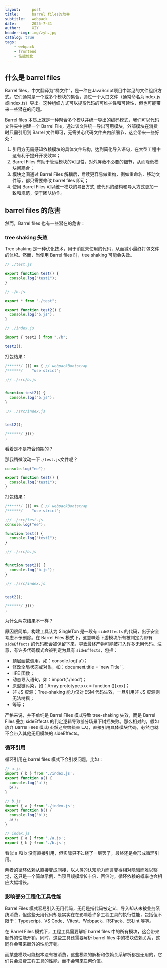 ```yaml
---
layout:     post
title:      barrel files的危害
subtitle:   webpack
date:       2025-7-31
author:     XIY
header-img: img/zyh.jpg
catalog: true
tags:
    - webpack
    - frontend
    - 性能优化
---
```


## 什么是 barrel files

Barrel files，中文翻译为“桶文件”，是一种在JavaScript项目中常见的文件组织方式。它们通常是一个或多个模块的集合，通过一个入口文件（通常命名为index.js或index.ts）导出。这种组织方式可以提高代码的可维护性和可读性，但也可能带来一些潜在的问题。

Barrel files 本质上就是一种聚合多个模块并统一导出的编码模式，我们可以代码文件夹中创建一个 Barrel File，通过该文件统一导出可用模块，外部模块在消费时只需引用到 Barrel 文件即可，无需关心代码文件夹内部细节，这会带来一些好处：

1. 引用方无需感知依赖模块的具体文件结构，达到简化导入语句，在大型工程中这有利于提升开发效率；
2. Barrel Files 有助于管理模块的可见性，对外屏蔽不必要的细节，从而降低模块间耦合；
3. 模块之间通过 Barrel Files 解耦后，后续更容易做重构，例如重命名、移动文件等，都只需要修改 barrel files 即可；
4. 使用 Barrel Files 可以统一模块的导出方式, 使代码的结构和导入方式更加一致和规范，便于团队协作。

## barrel files 的危害
然而，Barrel files 也有一些潜在的危害：

### tree shaking 失效

Tree shaking 是一种优化技术，用于消除未使用的代码，从而减小最终打包文件的体积。然而，当使用 Barrel files 时，tree shaking 可能会失效。
```js
// ./test.js

export function test() {
  console.log("test1");
}

// ./b.js

export * from "./test";

export function test2() {
  console.log("b.js");
}

// ./index.js

import { test2 } from "./b";

test2();

```
打包结果：

```js
/******/ (() => { // webpackBootstrap
/******/ 	"use strict";

;// ./src/b.js


function test2() {
  console.log("b.js");
}

;// ./src/index.js


test2();

/******/ })()
;
```
看着是不是符合预期的？

那我稍微改动一下`./test.js`文件呢？

```js
console.log("ee");

export function test() {
  console.log("test1");
}
```
打包结果：
```js
/******/ (() => { // webpackBootstrap
/******/ 	"use strict";

;// ./src/test.js
console.log("ee");

function test() {
  console.log("test1");
}

;// ./src/b.js


function test2() {
  console.log("b.js");
}

;// ./src/index.js


test2();

/******/ })()
;
```

为什么两次结果不一样？

原因很简单，构建工具认为 SingleTon 是一段有 `sideEffects` 的代码，出于安全考虑不予删除。在 Barrel Files 模式下，这意味着下游模块所有被判定为带有 `sideEffects` 的代码都会被保留下来，导致最终产物可能被打入许多无用代码。注意，有许多代码模式会被判定为具有 `sideEffects`，包括：

- 顶层函数调用，如：console.log('a')；
- 修改全局状态或对象，如：document.title = 'new Title'；
- IIFE 函数；
- 动态导入语句，如：import('./mod')；
- 原型链污染，如：Array.prototype.xxx = function (){xxx}；
- 非 JS 资源：Tree-shaking 能力仅对 ESM 代码生效，一旦引用非 JS 资源则无法树摇；
- 等等；

严格来说，并不单纯是 Barrel Files 模式导致 tree-shaking 失效，而是 Barrel Files 叠加 sideEffects 的判定逻辑导致部分场景下树摇失败。那么相对的，假如放弃 Barrel Files 模式(虽然这会给损害 DX)，直接引用具体模块代码，必然也就不会带入其他无用模块的 sideEffects。

### 循环引用

循环引用在 barrel files 模式下会引发问题，比如：

```js
// a.js
import { b } from './index.js';
export function a() {
  console.log('a');
  b();
}

// b.js
import { a } from './index.js';
export function b() {
  console.log('b');
  a();
}

// index.js
export { a } from './a.js';
export { b } from './b.js';
```
看似 a 和 b 没有直接引用，但实际只不过绕了一层罢了，最终还是会形成循环引用。

两者的循环依赖从直接变成间接，以人类的认知能力而言变得相对隐晦而难以察觉，这只是一个简单示例，当项目规模增长十倍、百倍时，循环依赖的概率也会相应大幅增长。

### 影响部分工程化工具性能

Barrel Files 模式容易引入无用代码，无用是指代码被定义、导入却从未被业务系统消费，但这些无用代码却是实实在在影响着许多工程工具的执行性能，包括但不限于：Typescript、VS Code、Vitest、Webpack、RSPack、ESLint 等等。

在 Barrel Files 模式下，工程工具需要解析 barrel files 中的所有模块，这会带来额外的性能开销，同时，这些工具还需要解析 barrel files 中的模块依赖关系，这同样会带来额外的性能开销。

而某些模块可能根本没有被消费，这些模块的解析和依赖关系解析都是无用的，它们只会浪费工程工具的性能，而不会带来任何价值。